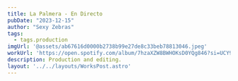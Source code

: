 ```yaml
---
title: La Palmera - En Directo
pubDate: "2023-12-15"
author: "Sexy Zebras"
tags:
  - tags.production
imgUrl: '@assets/ab67616d0000b2738b99e27de8c33beb78813046.jpeg'
workUrl: 'https://open.spotify.com/album/7hzaXZW8BWHOKsD0YQg846?si=UCY9PJ_RRvyqsX0lRjB4Xg'
description: Production and editing.
layout: '../../layouts/WorksPost.astro'
---
```

